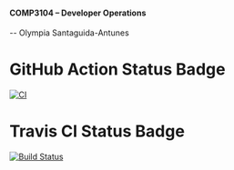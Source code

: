 #### COMP3104 – Developer Operations
-- Olympia Santaguida-Antunes

# GitHub Action Status Badge

[![CI](https://github.com/olympia15/comp3104/actions/workflows/ci.yml/badge.svg)](https://github.com/olympia15/comp3104/actions/workflows/ci.yml)

# Travis CI Status Badge

[![Build Status](https://app.travis-ci.com/olympia15/comp3104.svg?token=VY4qpZrroRGu4exHpXzy&branch=main)](https://app.travis-ci.com/olympia15/comp3104)